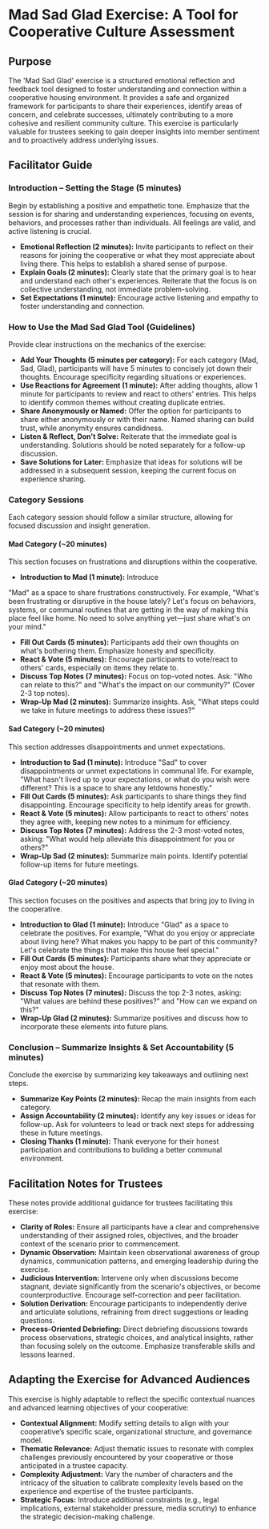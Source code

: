# Mad Sad Glad Exercise: A Tool for Cooperative Culture Assessment

## Purpose

The 'Mad Sad Glad' exercise is a structured emotional reflection and feedback tool designed to foster understanding and connection within a cooperative housing environment. It provides a safe and organized framework for participants to share their experiences, identify areas of concern, and celebrate successes, ultimately contributing to a more cohesive and resilient community culture. This exercise is particularly valuable for trustees seeking to gain deeper insights into member sentiment and to proactively address underlying issues.

## Facilitator Guide

### Introduction – Setting the Stage (5 minutes)

Begin by establishing a positive and empathetic tone. Emphasize that the session is for sharing and understanding experiences, focusing on events, behaviors, and processes rather than individuals. All feelings are valid, and active listening is crucial.

*   **Emotional Reflection (2 minutes):** Invite participants to reflect on their reasons for joining the cooperative or what they most appreciate about living there. This helps to establish a shared sense of purpose.
*   **Explain Goals (2 minutes):** Clearly state that the primary goal is to hear and understand each other's experiences. Reiterate that the focus is on collective understanding, not immediate problem-solving.
*   **Set Expectations (1 minute):** Encourage active listening and empathy to foster understanding and connection.

### How to Use the Mad Sad Glad Tool (Guidelines)

Provide clear instructions on the mechanics of the exercise:

*   **Add Your Thoughts (5 minutes per category):** For each category (Mad, Sad, Glad), participants will have 5 minutes to concisely jot down their thoughts. Encourage specificity regarding situations or experiences.
*   **Use Reactions for Agreement (1 minute):** After adding thoughts, allow 1 minute for participants to review and react to others' entries. This helps to identify common themes without creating duplicate entries.
*   **Share Anonymously or Named:** Offer the option for participants to share either anonymously or with their name. Named sharing can build trust, while anonymity ensures candidness.
*   **Listen & Reflect, Don’t Solve:** Reiterate that the immediate goal is understanding. Solutions should be noted separately for a follow-up discussion.
*   **Save Solutions for Later:** Emphasize that ideas for solutions will be addressed in a subsequent session, keeping the current focus on experience sharing.

### Category Sessions

Each category session should follow a similar structure, allowing for focused discussion and insight generation.

#### Mad Category (~20 minutes)

This section focuses on frustrations and disruptions within the cooperative.

*   **Introduction to Mad (1 minute):** Introduce 


"Mad" as a space to share frustrations constructively. For example, "What's been frustrating or disruptive in the house lately? Let's focus on behaviors, systems, or communal routines that are getting in the way of making this place feel like home. No need to solve anything yet—just share what's on your mind."
*   **Fill Out Cards (5 minutes):** Participants add their own thoughts on what's bothering them. Emphasize honesty and specificity.
*   **React & Vote (5 minutes):** Encourage participants to vote/react to others' cards, especially on items they relate to.
*   **Discuss Top Notes (7 minutes):** Focus on top-voted notes. Ask: "Who can relate to this?" and "What's the impact on our community?" (Cover 2-3 top notes).
*   **Wrap-Up Mad (2 minutes):** Summarize insights. Ask, "What steps could we take in future meetings to address these issues?"

#### Sad Category (~20 minutes)

This section addresses disappointments and unmet expectations.

*   **Introduction to Sad (1 minute):** Introduce "Sad" to cover disappointments or unmet expectations in communal life. For example, "What hasn't lived up to your expectations, or what do you wish were different? This is a space to share any letdowns honestly."
*   **Fill Out Cards (5 minutes):** Ask participants to share things they find disappointing. Encourage specificity to help identify areas for growth.
*   **React & Vote (5 minutes):** Allow participants to react to others' notes they agree with, keeping new notes to a minimum for efficiency.
*   **Discuss Top Notes (7 minutes):** Address the 2-3 most-voted notes, asking: "What would help alleviate this disappointment for you or others?"
*   **Wrap-Up Sad (2 minutes):** Summarize main points. Identify potential follow-up items for future meetings.

#### Glad Category (~20 minutes)

This section focuses on the positives and aspects that bring joy to living in the cooperative.

*   **Introduction to Glad (1 minute):** Introduce "Glad" as a space to celebrate the positives. For example, "What do you enjoy or appreciate about living here? What makes you happy to be part of this community? Let's celebrate the things that make this house feel special."
*   **Fill Out Cards (5 minutes):** Participants share what they appreciate or enjoy most about the house.
*   **React & Vote (5 minutes):** Encourage participants to vote on the notes that resonate with them.
*   **Discuss Top Notes (7 minutes):** Discuss the top 2-3 notes, asking: "What values are behind these positives?" and "How can we expand on this?"
*   **Wrap-Up Glad (2 minutes):** Summarize positives and discuss how to incorporate these elements into future plans.

### Conclusion – Summarize Insights & Set Accountability (5 minutes)

Conclude the exercise by summarizing key takeaways and outlining next steps.

*   **Summarize Key Points (2 minutes):** Recap the main insights from each category.
*   **Assign Accountability (2 minutes):** Identify any key issues or ideas for follow-up. Ask for volunteers to lead or track next steps for addressing these in future meetings.
*   **Closing Thanks (1 minute):** Thank everyone for their honest participation and contributions to building a better communal environment.

## Facilitation Notes for Trustees

These notes provide additional guidance for trustees facilitating this exercise:

*   **Clarity of Roles:** Ensure all participants have a clear and comprehensive understanding of their assigned roles, objectives, and the broader context of the scenario prior to commencement.
*   **Dynamic Observation:** Maintain keen observational awareness of group dynamics, communication patterns, and emerging leadership during the exercise.
*   **Judicious Intervention:** Intervene only when discussions become stagnant, deviate significantly from the scenario's objectives, or become counterproductive. Encourage self-correction and peer facilitation.
*   **Solution Derivation:** Encourage participants to independently derive and articulate solutions, refraining from direct suggestions or leading questions.
*   **Process-Oriented Debriefing:** Direct debriefing discussions towards process observations, strategic choices, and analytical insights, rather than focusing solely on the outcome. Emphasize transferable skills and lessons learned.

## Adapting the Exercise for Advanced Audiences

This exercise is highly adaptable to reflect the specific contextual nuances and advanced learning objectives of your cooperative:

*   **Contextual Alignment:** Modify setting details to align with your cooperative’s specific scale, organizational structure, and governance model.
*   **Thematic Relevance:** Adjust thematic issues to resonate with complex challenges previously encountered by your cooperative or those anticipated in a trustee capacity.
*   **Complexity Adjustment:** Vary the number of characters and the intricacy of the situation to calibrate complexity levels based on the experience and expertise of the trustee participants.
*   **Strategic Focus:** Introduce additional constraints (e.g., legal implications, external stakeholder pressure, media scrutiny) to enhance the strategic decision-making challenge.


